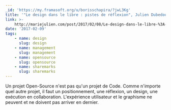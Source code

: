 ```yaml
---
_id: 'https://my.framasoft.org/u/borisschapira/?jwL3Kg'
title: '"Le design dans le libre : pistes de réflexion", Julien Dubedout'
link: >-
    http://mariejulien.com/post/2017/02/08/Le-design-dans-le-libre-%3A-pistes-de-r%C3%A9flexion
date: '2017-02-09'
tags:
    - name: design
      slug: design
    - name: management
      slug: management
    - name: opensource
      slug: opensource
    - name: sharemarks
      slug: sharemarks
---
```


<div class="markdown"><p>Un projet Open-Source n'est pas qu'un projet de Code. Comme n'importe quel autre projet, il faut un positionnement, une réflexion, un design, une exécution en collaboration. L'expérience utilisateur et le graphisme ne peuvent et ne doivent pas arriver en dernier.
</p></div>
